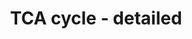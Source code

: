 ---
annotations:
- id: PW:0000033
  parent: classic metabolic pathway
  type: Pathway Ontology
  value: energy metabolic pathway
- id: PW:0000026
  parent: classic metabolic pathway
  type: Pathway Ontology
  value: citric acid cycle pathway
authors:
- J.Heckman
- MaintBot
- Khanspers
- Egonw
- Ddigles
- Eweitz
citedin: ''
communities: []
description: 'The tricarboxylic acid (TCA) cycle is a catabolic pathway that functions
  to generate energy and reduced cofactors from the oxidative decarboxylation of acetyl
  (C2) units. It occupies a central role in the metabolism of aerobic organisms, enabling
  the production of energy from carbohydrates, fatty acids, amino acids, and potentially
  any other molecule that can be converted or broken down to acetyl-CoA. In addition
  to its role in catabolism, the TCA cycle can also serve a biosynthetic role, as
  several intermediates in the pathway (e.g. oxaloacetate, succinate) provide carbon
  for the synthesis of amino acids or other biological compounds.  Source: https://pathway.yeastgenome.org/'
last-edited: 2024-10-23
ndex: null
organisms:
- Saccharomyces cerevisiae
redirect_from:
- /index.php/Pathway:WP296
- /instance/WP296
- /instance/WP296_r135687
revision: r135687
schema-jsonld:
- '@context': https://schema.org/
  '@id': https://wikipathways.github.io/pathways/WP296.html
  '@type': Dataset
  creator:
    '@type': Organization
    name: WikiPathways
  description: 'The tricarboxylic acid (TCA) cycle is a catabolic pathway that functions
    to generate energy and reduced cofactors from the oxidative decarboxylation of
    acetyl (C2) units. It occupies a central role in the metabolism of aerobic organisms,
    enabling the production of energy from carbohydrates, fatty acids, amino acids,
    and potentially any other molecule that can be converted or broken down to acetyl-CoA.
    In addition to its role in catabolism, the TCA cycle can also serve a biosynthetic
    role, as several intermediates in the pathway (e.g. oxaloacetate, succinate) provide
    carbon for the synthesis of amino acids or other biological compounds.  Source:
    https://pathway.yeastgenome.org/'
  keywords:
  - 2-ketoglutarate dehydrogenase
  - 2-oxoglutarate
  - ADP
  - ATP
  - CHO3
  - CO2
  - Coenzyme A
  - D-threo-isocitrate
  - H+
  - H2O
  - NAD+
  - NADH
  - acetyl-CoA
  - aconitase
  - aconitate hydratase
  - cis-aconitate
  - citrate
  - citrate synthase 1
  - citrate synthase 2
  - citrate synthase 3
  - cytoplasmic malate dehydrogenase
  - dihydrolipoamide dehydrogenase
  - dihydrolipoyl transsuccinylase
  - fumarate
  - fumarate hydratase
  - isocitrate dehydrogenase 1
  - isocitrate dehydrogenase 2
  - malate
  - malate dehydrogenase
  - mitochondrial malate dehydrogenase
  - oxaloacetic acid
  - phosphate
  - pyruvate
  - pyruvate carboxylase 1
  - pyruvate carboxylase 2
  - succinate
  - succinate dehydrogenase 1
  - succinate dehydrogenase 2
  - succinate dehydrogenase 3
  - succinate dehydrogenase 4
  - succinyl-CoA
  - succinyl-CoA ligase 1
  - succinyl-CoA ligase 2
  - ubiqionol
  - ubiquinone
  license: CC0
  name: TCA cycle - detailed
seo: CreativeWork
title: TCA cycle - detailed
wpid: WP296
---
